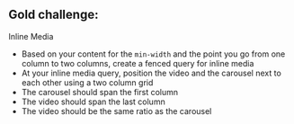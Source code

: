 ## Gold challenge:

Inline Media

* Based on your content for the ```min-width``` and the point you go from one column to two columns, create a fenced query for inline media
* At your inline media query, position the video and the carousel next to each other using a two column grid
* The carousel should span the first column
* The video should span the last column
* The video should be the same ratio as the carousel

